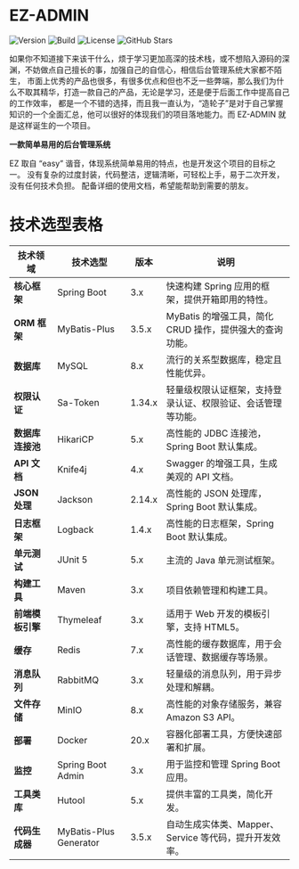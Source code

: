 # EZ-ADMIN

![Version](https://img.shields.io/badge/version-1.0.0-brightgreen)
![Build](https://img.shields.io/badge/build-passing-brightgreen)
![License](https://img.shields.io/badge/license-MIT-blue)
![GitHub Stars](https://img.shields.io/github/stars/Caoshenyang/EZ-ADMIN?style=social)

如果你不知道接下来该干什么，烦于学习更加高深的技术栈，或不想陷入源码的深渊，不妨做点自己擅长的事，加强自己的自信心，相信后台管理系统大家都不陌生，
市面上优秀的产品也很多，有很多优点和但也不乏一些弊端，那么我们为什么不取其精华，打造一款自己的产品，无论是学习，还是便于后面工作中提高自己的工作效率，
都是一个不错的选择，而且我一直认为，“造轮子”是对于自己掌握知识的一个全面汇总，他可以很好的体现我们的项目落地能力。而 EZ-ADMIN 就是这样诞生的一个项目。

**一款简单易用的后台管理系统**

EZ 取自 “easy” 谐音，体现系统简单易用的特点，也是开发这个项目的目标之一。
没有复杂的过度封装，代码整洁，逻辑清晰，可轻松上手，易于二次开发，没有任何技术负担。
配备详细的使用文档，希望能帮助到需要的朋友。

# 技术选型表格

| 技术领域       | 技术选型              | 版本       | 说明                                                                 |
|----------------|-----------------------|------------|----------------------------------------------------------------------|
| **核心框架**   | Spring Boot           | 3.x        | 快速构建 Spring 应用的框架，提供开箱即用的特性。                     |
| **ORM 框架**   | MyBatis-Plus          | 3.5.x      | MyBatis 的增强工具，简化 CRUD 操作，提供强大的查询功能。             |
| **数据库**     | MySQL                 | 8.x        | 流行的关系型数据库，稳定且性能优异。                                 |
| **权限认证**   | Sa-Token              | 1.34.x     | 轻量级权限认证框架，支持登录认证、权限验证、会话管理等功能。         |
| **数据库连接池**| HikariCP              | 5.x        | 高性能的 JDBC 连接池，Spring Boot 默认集成。                         |
| **API 文档**   | Knife4j               | 4.x        | Swagger 的增强工具，生成美观的 API 文档。                            |
| **JSON 处理**  | Jackson               | 2.14.x     | 高性能的 JSON 处理库，Spring Boot 默认集成。                         |
| **日志框架**   | Logback               | 1.4.x      | 高性能的日志框架，Spring Boot 默认集成。                             |
| **单元测试**   | JUnit 5               | 5.x        | 主流的 Java 单元测试框架。                                           |
| **构建工具**   | Maven                 | 3.x        | 项目依赖管理和构建工具。                                             |
| **前端模板引擎**| Thymeleaf             | 3.x        | 适用于 Web 开发的模板引擎，支持 HTML5。                              |
| **缓存**       | Redis                 | 7.x        | 高性能的缓存数据库，用于会话管理、数据缓存等场景。                   |
| **消息队列**   | RabbitMQ              | 3.x        | 轻量级的消息队列，用于异步处理和解耦。                               |
| **文件存储**   | MinIO                 | 8.x        | 高性能的对象存储服务，兼容 Amazon S3 API。                           |
| **部署**       | Docker                | 20.x       | 容器化部署工具，方便快速部署和扩展。                                 |
| **监控**       | Spring Boot Admin     | 3.x        | 用于监控和管理 Spring Boot 应用。                                    |
| **工具类库**   | Hutool                | 5.x        | 提供丰富的工具类，简化开发。                                         |
| **代码生成器** | MyBatis-Plus Generator| 3.5.x      | 自动生成实体类、Mapper、Service 等代码，提升开发效率。               |
